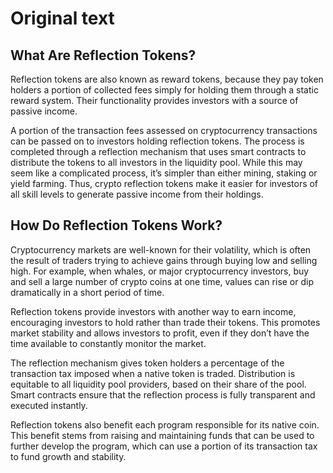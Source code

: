 # Original text
## What Are Reflection Tokens?

Reflection tokens are also known as reward tokens, because they pay token holders a portion of collected fees simply for holding them through a static reward system. Their functionality provides investors with a source of passive income.

A portion of the transaction fees assessed on cryptocurrency transactions can be passed on to investors holding reflection tokens. The process is completed through a reflection mechanism that uses smart contracts to distribute the tokens to all investors in the liquidity pool. While this may seem like a complicated process, it’s simpler than either mining, staking or yield farming. Thus, crypto reflection tokens make it easier for investors of all skill levels to generate passive income from their holdings.

## How Do Reflection Tokens Work?

Cryptocurrency markets are well-known for their volatility, which is often the result of traders trying to achieve gains through buying low and selling high. For example, when whales, or major cryptocurrency investors, buy and sell a large number of crypto coins at one time, values can rise or dip dramatically in a short period of time.

Reflection tokens provide investors with another way to earn income, encouraging investors to hold rather than trade their tokens. This promotes market stability and allows investors to profit, even if they don’t have the time available to constantly monitor the market.

The reflection mechanism gives token holders a percentage of the transaction tax imposed when a native token is traded. Distribution is equitable to all liquidity pool providers, based on their share of the pool. Smart contracts ensure that the reflection process is fully transparent and executed instantly.

Reflection tokens also benefit each program responsible for its native coin. This benefit stems from raising and maintaining funds that can be used to further develop the program, which can use a portion of its transaction tax to fund growth and stability.